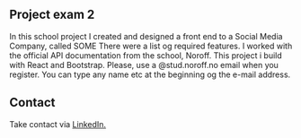## Project exam 2
In this school project I created and designed a front end to a Social Media Company, called SOME There were a list og required features.
I worked with the official API documentation from the school, Noroff.
This project i build with React and Bootstrap.
Please, use a @stud.noroff.no email when you register. You can type any name etc at the beginning og the e-mail address.






## Contact
Take contact via <a  href="https://www.linkedin.com/in/heli-j%C3%A4rvel%C3%A4inen-714ba818b/">LinkedIn.</a>







